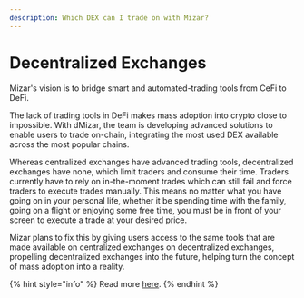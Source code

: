 ```yaml
---
description: Which DEX can I trade on with Mizar?
---
```


# Decentralized Exchanges

Mizar's vision is to bridge smart and automated-trading tools from CeFi to DeFi.&#x20;

The lack of trading tools in DeFi makes mass adoption into crypto close to impossible. With dMizar, the team is developing advanced solutions to enable users to trade on-chain, integrating the most used DEX available across the most popular chains.&#x20;

Whereas centralized exchanges have advanced trading tools, decentralized exchanges have none, which limit traders and consume their time. Traders currently have to rely on in-the-moment trades which can still fail and force traders to execute trades manually. This means no matter what you have going on in your personal life, whether it be spending time with the family, going on a flight or enjoying some free time, you must be in front of your screen to execute a trade at your desired price.&#x20;

Mizar plans to fix this by giving users access to the same tools that are made available on centralized exchanges on decentralized exchanges, propelling decentralized exchanges into the future, helping turn the concept of mass adoption into a reality.

{% hint style="info" %}
Read more [here](../whitepaper/defi-trading.md).
{% endhint %}
